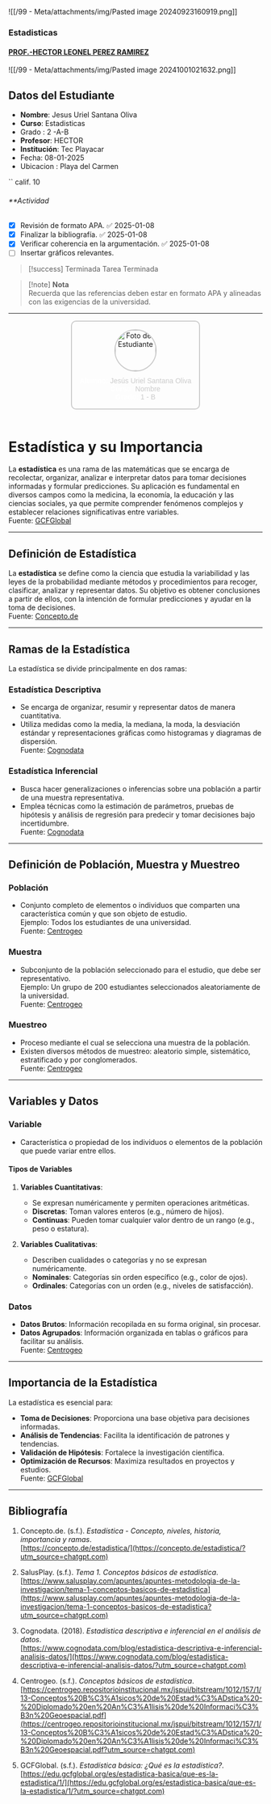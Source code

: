 

![[/99 - Meta/attachments/img/Pasted image 20240923160919.png]]
### Estadisticas
#### [PROF.-HECTOR LEONEL PEREZ RAMIREZ](https://moodle.tecplayacar.edu.mx/user/view.php?id=9023&course=6030)


![[/99 - Meta/attachments/img/Pasted image 20241001021632.png]]





## **Datos del Estudiante**

- **Nombre**: Jesus Uriel Santana Oliva
- **Curso**: Estadisticas
- Grado : 2 -A-B
- **Profesor**: HECTOR
- **Institución**: Tec Playacar
- Fecha: 08-01-2025
- Ubicacion : Playa del Carmen

``
calif. 10
###### **Actividad
- [x] Revisión de formato APA. ✅ 2025-01-08
- [x] Finalizar la bibliografía. ✅ 2025-01-08
- [x] Verificar coherencia en la argumentación. ✅ 2025-01-08
- [ ] Insertar gráficos relevantes.

> [!success] Terminada
> Tarea Terminada
> 


> [!note] **Nota**  
> Recuerda que las referencias deben estar en formato APA y alineadas con las exigencias de la universidad.

---
<center>
  <div style="display: inline-block; padding: 15px; border: 2px solid #ccc; border-radius: 10px; background: transparent; box-shadow: 0 0 15px rgba(255,255,255,0.3); text-align: center; transition: transform 0.3s, box-shadow 0.3s;">
    <img src="https://avatars.githubusercontent.com/u/47199647?v=4" alt="Foto del Estudiante" style="width: 80px; height: 80px; border-radius: 50%; margin-bottom: 10px; border: 2px solid #ccc; transition: transform 0.3s;">
    <div style="font-family: Arial, sans-serif; color: #ccc;">
      <strong style="color: #fff;">Alumno:</strong> Jesús Uriel Santana Oliva<br>
      <strong style="color: #fff;">Curso:</strong> Nombre<br>
      <strong style="color: #fff;">Grado:</strong> 1 - B
    </div>
  </div>
</center>

<br>



# Estadística y su Importancia

La **estadística** es una rama de las matemáticas que se encarga de recolectar, organizar, analizar e interpretar datos para tomar decisiones informadas y formular predicciones. Su aplicación es fundamental en diversos campos como la medicina, la economía, la educación y las ciencias sociales, ya que permite comprender fenómenos complejos y establecer relaciones significativas entre variables.  
Fuente: [GCFGlobal](https://edu.gcfglobal.org/es/estadistica-basica/que-es-la-estadistica/1/?utm_source=chatgpt.com)

---

## Definición de Estadística

La **estadística** se define como la ciencia que estudia la variabilidad y las leyes de la probabilidad mediante métodos y procedimientos para recoger, clasificar, analizar y representar datos. Su objetivo es obtener conclusiones a partir de ellos, con la intención de formular predicciones y ayudar en la toma de decisiones.  
Fuente: [Concepto.de](https://concepto.de/estadistica/?utm_source=chatgpt.com)

---

## Ramas de la Estadística

La estadística se divide principalmente en dos ramas:

### Estadística Descriptiva

- Se encarga de organizar, resumir y representar datos de manera cuantitativa.  
- Utiliza medidas como la media, la mediana, la moda, la desviación estándar y representaciones gráficas como histogramas y diagramas de dispersión.  
Fuente: [Cognodata](https://www.cognodata.com/blog/estadistica-descriptiva-e-inferencial-analisis-datos/?utm_source=chatgpt.com)

### Estadística Inferencial

- Busca hacer generalizaciones o inferencias sobre una población a partir de una muestra representativa.  
- Emplea técnicas como la estimación de parámetros, pruebas de hipótesis y análisis de regresión para predecir y tomar decisiones bajo incertidumbre.  
Fuente: [Cognodata](https://www.cognodata.com/blog/estadistica-descriptiva-e-inferencial-analisis-datos/?utm_source=chatgpt.com)

---

## Definición de Población, Muestra y Muestreo

### Población

- Conjunto completo de elementos o individuos que comparten una característica común y que son objeto de estudio.  
Ejemplo: Todos los estudiantes de una universidad.  
Fuente: [Centrogeo](https://centrogeo.repositorioinstitucional.mx/jspui/bitstream/1012/157/1/13-Conceptos%20B%C3%A1sicos%20de%20Estad%C3%ADstica%20-%20Diplomado%20en%20An%C3%A1lisis%20de%20Informaci%C3%B3n%20Geoespacial.pdf?utm_source=chatgpt.com)

### Muestra

- Subconjunto de la población seleccionado para el estudio, que debe ser representativo.  
Ejemplo: Un grupo de 200 estudiantes seleccionados aleatoriamente de la universidad.  
Fuente: [Centrogeo](https://centrogeo.repositorioinstitucional.mx/jspui/bitstream/1012/157/1/13-Conceptos%20B%C3%A1sicos%20de%20Estad%C3%ADstica%20-%20Diplomado%20en%20An%C3%A1lisis%20de%20Informaci%C3%B3n%20Geoespacial.pdf?utm_source=chatgpt.com)

### Muestreo

- Proceso mediante el cual se selecciona una muestra de la población.  
- Existen diversos métodos de muestreo: aleatorio simple, sistemático, estratificado y por conglomerados.  
Fuente: [Centrogeo](https://centrogeo.repositorioinstitucional.mx/jspui/bitstream/1012/157/1/13-Conceptos%20B%C3%A1sicos%20de%20Estad%C3%ADstica%20-%20Diplomado%20en%20An%C3%A1lisis%20de%20Informaci%C3%B3n%20Geoespacial.pdf?utm_source=chatgpt.com)

---

## Variables y Datos

### Variable

- Característica o propiedad de los individuos o elementos de la población que puede variar entre ellos.

#### Tipos de Variables

1. **Variables Cuantitativas**:  
   - Se expresan numéricamente y permiten operaciones aritméticas.  
   - **Discretas**: Toman valores enteros (e.g., número de hijos).  
   - **Continuas**: Pueden tomar cualquier valor dentro de un rango (e.g., peso o estatura).

2. **Variables Cualitativas**:  
   - Describen cualidades o categorías y no se expresan numéricamente.  
   - **Nominales**: Categorías sin orden específico (e.g., color de ojos).  
   - **Ordinales**: Categorías con un orden (e.g., niveles de satisfacción).

### Datos

- **Datos Brutos**: Información recopilada en su forma original, sin procesar.  
- **Datos Agrupados**: Información organizada en tablas o gráficos para facilitar su análisis.  
Fuente: [Centrogeo](https://centrogeo.repositorioinstitucional.mx/jspui/bitstream/1012/157/1/13-Conceptos%20B%C3%A1sicos%20de%20Estad%C3%ADstica%20-%20Diplomado%20en%20An%C3%A1lisis%20de%20Informaci%C3%B3n%20Geoespacial.pdf?utm_source=chatgpt.com)

---

## Importancia de la Estadística

La estadística es esencial para:

- **Toma de Decisiones**: Proporciona una base objetiva para decisiones informadas.  
- **Análisis de Tendencias**: Facilita la identificación de patrones y tendencias.  
- **Validación de Hipótesis**: Fortalece la investigación científica.  
- **Optimización de Recursos**: Maximiza resultados en proyectos y estudios.  
Fuente: [GCFGlobal](https://edu.gcfglobal.org/es/estadistica-basica/que-es-la-estadistica/1/?utm_source=chatgpt.com)

---

## Bibliografía

1. Concepto.de. (s.f.). *Estadística - Concepto, niveles, historia, importancia y ramas*.  
   [https://concepto.de/estadistica/](https://concepto.de/estadistica/?utm_source=chatgpt.com)

2. SalusPlay. (s.f.). *Tema 1. Conceptos básicos de estadística*.  
   [https://www.salusplay.com/apuntes/apuntes-metodologia-de-la-investigacion/tema-1-conceptos-basicos-de-estadistica](https://www.salusplay.com/apuntes/apuntes-metodologia-de-la-investigacion/tema-1-conceptos-basicos-de-estadistica?utm_source=chatgpt.com)
3. Cognodata. (2018). *Estadística descriptiva e inferencial en el análisis de datos*.  
   [https://www.cognodata.com/blog/estadistica-descriptiva-e-inferencial-analisis-datos/](https://www.cognodata.com/blog/estadistica-descriptiva-e-inferencial-analisis-datos/?utm_source=chatgpt.com)
4. Centrogeo. (s.f.). *Conceptos básicos de estadística*.  
[https://centrogeo.repositorioinstitucional.mx/jspui/bitstream/1012/157/1/13-Conceptos%20B%C3%A1sicos%20de%20Estad%C3%ADstica%20-%20Diplomado%20en%20An%C3%A1lisis%20de%20Informaci%C3%B3n%20Geoespacial.pdf](https://centrogeo.repositorioinstitucional.mx/jspui/bitstream/1012/157/1/13-Conceptos%20B%C3%A1sicos%20de%20Estad%C3%ADstica%20-%20Diplomado%20en%20An%C3%A1lisis%20de%20Informaci%C3%B3n%20Geoespacial.pdf?utm_source=chatgpt.com)

5. GCFGlobal. (s.f.). *Estadística básica: ¿Qué es la estadística?*. 
   [https://edu.gcfglobal.org/es/estadistica-basica/que-es-la-estadistica/1/](https://edu.gcfglobal.org/es/estadistica-basica/que-es-la-estadistica/1/?utm_source=chatgpt.com)
